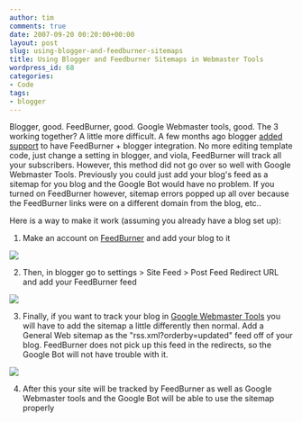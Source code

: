 ```yaml
---
author: tim
comments: true
date: 2007-09-20 00:20:00+00:00
layout: post
slug: using-blogger-and-feedburner-sitemaps
title: Using Blogger and Feedburner Sitemaps in Webmaster Tools
wordpress_id: 68
categories:
- Code
tags:
- blogger
---
```


Blogger, good.  FeedBurner, good.  Google Webmaster tools, good.  The 3 working together? A little more difficult.  A few months ago blogger [added support](http://buzz.blogger.com/2007/07/attention-FeedBurner-fans.html) to have FeedBurner + blogger integration.  No more editing template code, just change a setting in blogger, and viola, FeedBurner will track all your subscribers.  However, this method did not go over so well with Google Webmaster Tools.  Previously you could just add your blog's feed as a sitemap for you blog and the Google Bot would have no problem.  If you turned on FeedBurner however, sitemap errors popped up all over because the FeedBurner links were on a different domain from the blog, etc..  
  


Here is a way to make it work (assuming you already have a blog set up):  
  






  1. Make an account on [FeedBurner](http://www.FeedBurner.com/fb/a/home) and add your blog to it  
  

![](http://lh6.google.com/timothy.broder/RvE7pPREi1I/AAAAAAAAMRQ/rgAU_migW2A/s400/feedburne.jpg?imgdl=1)  
  




  2. Then, in blogger go to settings > Site Feed > Post Feed Redirect URL and add your FeedBurner feed  
  

![](http://lh6.google.com/timothy.broder/RvE7pPREi2I/AAAAAAAAMRY/yy7Obs753HM/s400/FeedBurner2.jpg?imgdl=1)  
  




  3. Finally, if you want to track your blog in [Google Webmaster Tools](www.google.com/webmasters/sitemaps/) you will have to add the sitemap a little differently then normal.  Add a General Web sitemap as the "rss.xml?orderby=updated" feed off of your blog.  FeedBurner does not pick up this feed in the redirects, so the Google Bot will not have trouble with it.  
  

![](http://lh3.google.com/timothy.broder/RvE7pfREi3I/AAAAAAAAMRg/s_PLXzrV9hE/s400/FeedBurner3.jpg?imgdl=1)  
  



  4. After this your site will be tracked by FeedBurner as well as Google Webmaster tools and the Google Bot will be able to use the sitemap properly  
  



